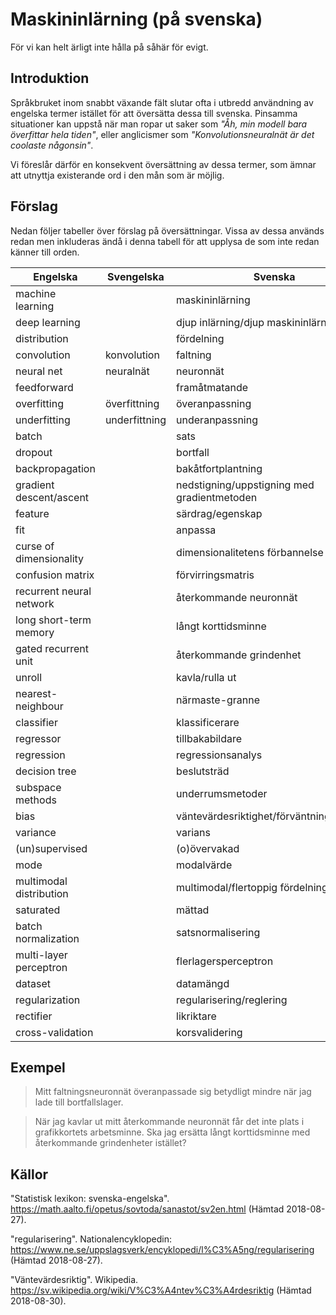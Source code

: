 # Maskininlärning (på svenska)
För vi kan helt ärligt inte hålla på såhär för evigt.

## Introduktion

Språkbruket inom snabbt växande fält slutar ofta i utbredd användning av engelska termer istället för att översätta dessa till svenska. Pinsamma situationer kan uppstå när man ropar ut saker som _"Åh, min modell bara överfittar hela tiden"_, eller anglicismer som _"Konvolutionsneuralnät är det coolaste någonsin"_.

Vi föreslår därför en konsekvent översättning av dessa termer, som ämnar att utnyttja existerande ord i den mån som är möjlig.

## Förslag

Nedan följer tabeller över förslag på översättningar. Vissa av dessa används redan men inkluderas ändå i denna tabell för att upplysa de som inte redan känner till orden.

| Engelska | Svengelska | Svenska |
|--------------|----------------|-------------|
| machine learning | | maskininlärning |
| deep learning | | djup inlärning/djup maskininlärning |
| distribution | | fördelning |
| convolution | konvolution | faltning |
| neural net | neuralnät | neuronnät |
| feedforward | | framåtmatande |
| overfitting | överfittning | överanpassning |
| underfitting | underfittning | underanpassning |
| batch | | sats |
| dropout | | bortfall |
| backpropagation | | bakåtfortplantning |
| gradient descent/ascent | | nedstigning/uppstigning med gradientmetoden |
| feature | | särdrag/egenskap |
| fit | | anpassa |
| curse of dimensionality | | dimensionalitetens förbannelse |
| confusion matrix | | förvirringsmatris |
| recurrent neural network | | återkommande neuronnät |
| long short-term memory | | långt korttidsminne |
| gated recurrent unit | | återkommande grindenhet |
| unroll | | kavla/rulla ut |
| nearest-neighbour | | närmaste-granne |
| classifier | | klassificerare |
| regressor | | tillbakabildare |
| regression | | regressionsanalys |
| decision tree | | beslutsträd |
| subspace methods | | underrumsmetoder |
| bias | | väntevärdesriktighet/förväntningsskevhet |
| variance | | varians |
| (un)supervised | | (o)övervakad |
| mode | | modalvärde |
| multimodal distribution | | multimodal/flertoppig fördelning |
| saturated | | mättad |
| batch normalization | | satsnormalisering |
| multi-layer perceptron | | flerlagersperceptron |
| dataset | | datamängd |
| regularization | | regularisering/reglering |
| rectifier | | likriktare |
| cross-validation | | korsvalidering |


## Exempel

> Mitt faltningsneuronnät överanpassade sig betydligt mindre när jag lade till bortfallslager.

<!-- -->
> När jag kavlar ut mitt återkommande neuronnät får det inte plats i grafikkortets arbetsminne. Ska jag ersätta långt korttidsminne med återkommande grindenheter istället?


## Källor
"Statistisk lexikon: svenska-engelska". https://math.aalto.fi/opetus/sovtoda/sanastot/sv2en.html (Hämtad 2018-08-27).

"regularisering". Nationalencyklopedin: https://www.ne.se/uppslagsverk/encyklopedi/l%C3%A5ng/regularisering (Hämtad 2018-08-27).

"Väntevärdesriktig". Wikipedia. https://sv.wikipedia.org/wiki/V%C3%A4ntev%C3%A4rdesriktig (Hämtad 2018-08-30).
